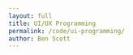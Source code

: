 ```yaml
---
layout: full
title: UI/UX Programming
permalink: /code/ui-programming/
author: Ben Scott
---
```



<script deferred type="module">

///
/// 2017-10-31 make your own user interface day
///
/// copy this file to your own folder to get started
///
import * as T from '../evan-erdos/module.js'
import * as Effects from '../evan-erdos/effects/module.js'
import * as Shaders from '../evan-erdos/shaders/module.js'

let floor = new T.Mesh(
    new T.PlaneGeometry(1e3,1e3,512,512),
    new T.MeshStandardMaterial({ color:0x111111, roughness:0.9 }))
    floor.castShadow = floor.receiveShadow = true
    floor.rotation.set(-Math.PI/2,0,0)

async function onload(context, load) {
    let [sound] = await load('red-alert.wav')
    let alarm = new T.PositionalAudio(context.listener)
        alarm.setBuffer(sound) // alarm.play()
        context.add(alarm)

    let [skybox] = await load('depression-pass.hdr')
        context.setEnvMap(skybox)

    let files = [
        'planet-albedo.png', 'planet-normal.jpg',
        'planet-physic.png', 'star-albedo.png',
        'noise-blue-blur.png', 'noise-dithering.png' ]

    let [albedo,normal,physic,lucent,height,opaque] = await load(...files)

    let material = new T.MeshPhysicalMaterial({
        color:0xBBEEFF, reflectivity:1.5,
        map:albedo, alphaMap:opaque,
        normalMap:normal, normalScale:new T.Vector2(1.0,1.0),
        aoMap:physic, aoMapIntensity:1.0,
        roughnessMap:physic, roughness:1.0,
        metalnessMap:physic, metalness:0.5,
        envMap:skybox, envMapIntensity:1.0,
        emissive:0x000FFF, emissiveMap:lucent, emissiveIntensity:1.5,
        displacementMap:height,
        displacementScale:10, displacementBias:-5,
        clearCoat:0.5, clearCoatRoughness:0.5, })

    floor.material = material
    floor.material.needsUpdate = true

    let table = new T.Mesh(
        new T.CubeGeometry(9,1,4),
        new T.MeshStandardMaterial({
            color:0xBBEEFF, roughness: 0.6,
            map:albedo, normalMap:normal,
            envMap:skybox, envMapIntensity:1.0,
            aoMap:physic, aoMapIntensity:1.0, }))
        table.position.set(0,4.5,0)
        context.add(table)

    let [lamp] = await load('brass-lantern.gltf')
        context.importEnv(lamp.scene)
        lamp.scene.position.set(0,6,0)
        context.add(lamp.scene)

}

/// called before rendering the scene
function update(deltaTime=0.01) {

}

/// called when clicking on an object
function onclick(object) {
    let material = object.material
    if (material===undefined) return
    material.emissive = 0x111111
    material.emissiveIntensity = 2
    material.needsUpdate = true
}


// let colors = T.OdysseyDoors.SereneFright
// let colors = T.OdysseyDoors.AbandonedIce
// let colors = T.OdysseyDoors.RustedWounds
// let colors = T.OdysseyDoors.BurnedMemory
// let colors = T.OdysseyDoors.IllFireburst
// let colors = T.OdysseyDoors.SomnolentEnd
// let colors = T.OdysseyDoors.IncisionAils
// let colors = T.OdysseyDoors.VeinEnergies
let colors = T.OdysseyDoors.PiercingLove
// let colors = T.OdysseyDoors.DoorsReality

window.renderer = new T.Renderer({
    color: 0x5A7F8B, ambient: 0x14031B,
    light: 0xFEEBC1, ground: 0xF2E9CF,
    position: { x:-7, y:7, z:2 },
    fog: { color: 0x000B14, near: 1e1, far: 1e3, },
    hdr: { tonemapping: T.CineonToneMapping, exposure: 1.5 },
    objects: [ floor ],
    effects: [new Effects.DreamPass({
        pow:[1.0, 1.0, 1.0], mul:[1.0, 1.0, 1.0],
        add:[0.1, 0.1, 0.1], mhu:[1.2, 1.0, 1.0],
        colors: [ ...colors ],
        noise:0.5, scan:0.05, lines:2048, creep:1.0, darken:1.0,
        noir:0.0, hue:0.0, fill:0.5, time:0.0,
        gray:true, })],
    onload, update, onclick,
    path: '../evan-erdos/' })

</script>

